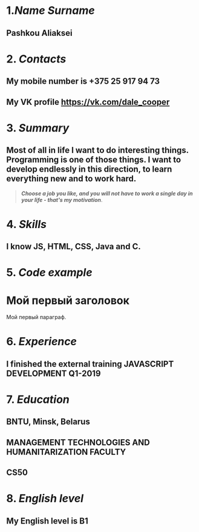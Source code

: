 # 1.__*Name Surname*__
## Pashkou Aliaksei

# 2. __*Contacts*__
## My mobile number is **+375 25 917 94 73**
## My VK profile **https://vk.com/dale_cooper**

# 3. *__Summary__*
## Most of all in life I want to do interesting things. Programming is one of those things. I want to develop endlessly in this direction, to learn everything new and to work hard. 
>__*Choose a job you like, and you will not have to work a single day in your life - that's my motivation*__.


# 4. __*Skills*__
## I know JS, HTML, CSS, Java and C.

# 5. __*Code example*__
## <html>
<body>

<h1>Мой первый заголовок</h1>

<p>Мой первый параграф.</p>

</body>
</html>

# 6. __*Experience*__
## I finished the external training JAVASCRIPT DEVELOPMENT Q1-2019 

# 7. *__Education__*
## BNTU, Minsk, Belarus
## MANAGEMENT TECHNOLOGIES AND HUMANITARIZATION FACULTY
## CS50

# 8. *__English level__*
## My English level is B1
